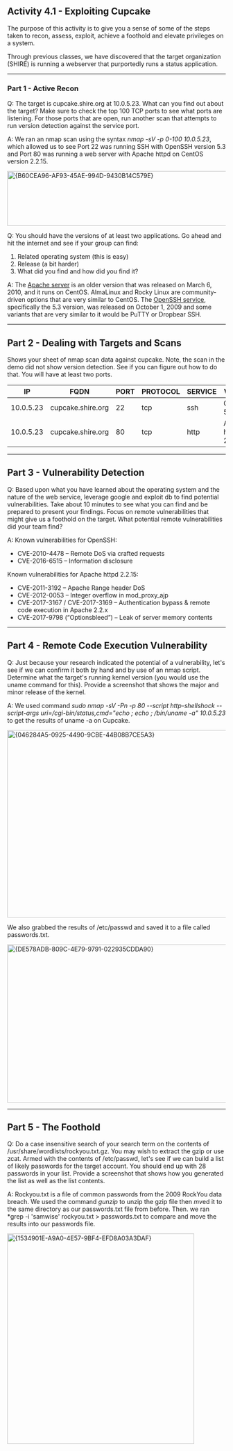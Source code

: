 ## Activity 4.1 - Exploiting Cupcake

The purpose of this activity is to give you a sense of some of the steps taken to recon, assess, exploit, achieve a foothold and elevate privileges on a system.

Through previous classes, we have discovered that the target organization (SHIRE) is running a webserver that purportedly runs a status application.

---

### Part 1 - Active Recon 

Q: The target is cupcake.shire.org at 10.0.5.23. What can you find out about the target? Make sure to check the top 100 TCP ports to see what ports are listening. For those ports that are open, run another scan that attempts to run version detection against the service port.

A: We ran an nmap scan using the syntax *nmap -sV -p 0-100 10.0.5.23*, which allowed us to see Port 22 was running SSH with OpenSSH version 5.3 and Port 80 was running a web server with Apache httpd on CentOS version 2.2.15.

<img width="577" height="126" alt="{B60CEA96-AF93-45AE-994D-9430B14C579E}" src="https://github.com/user-attachments/assets/ae4dfd60-2205-47d4-a1b4-5a98cc4520fc" />

Q: You should have the versions of at least two applications.  Go ahead and hit the internet and see if your group can find:

1. Related operating system (this is easy) 
2. Release (a bit harder)
3. What did you find and how did you find it?

A: The [Apache server](https://lists.apache.org/thread/7lw0j6023cfk35fy14q2f9tbgyn6lpmj) is an older version that was released on March 6, 2010, and it runs on CentOS. AlmaLinux and Rocky Linux are community-driven options that are very similar to CentOS. The [OpenSSH service](https://www.openssh.com/txt/release-5.3), specifically the 5.3 version, was released on October 1, 2009 and some variants that are very similar to it would be PuTTY or Dropbear SSH. 

---

## Part 2 - Dealing with Targets and Scans

Shows your sheet of nmap scan data against cupcake. Note, the scan in the demo did not show version detection. See if you can figure out how to do that. You will have at least two ports.

| IP | FQDN | PORT | PROTOCOL | SERVICE | VERSION |
| - | - | - | - | - | - |
| 10.0.5.23 | cupcake.shire.org | 22 | tcp | ssh | OpenSSH 5.3 |
| 10.0.5.23 | cupcake.shire.org | 80 | tcp | http | Apache httpd 2.2.15 | 

---

## Part 3 - Vulnerability Detection

Q: Based upon what you have learned about the operating system and the nature of the web service, leverage google and exploit db to find potential vulnerabilities. Take about 10 minutes to see what you can find and be prepared to present your findings. Focus on remote vulnerabilities that might give us a foothold on the target. What potential remote vulnerabilities did your team find?

A: Known vulnerabilities for OpenSSH:
- CVE-2010-4478 – Remote DoS via crafted requests
- CVE-2016-6515 – Information disclosure

Known vulnerabilities for Apache httpd 2.2.15:
- CVE-2011-3192 – Apache Range header DoS
- CVE-2012-0053 – Integer overflow in mod_proxy_ajp
- CVE-2017-3167 / CVE-2017-3169 – Authentication bypass & remote code execution in Apache 2.2.x
- CVE-2017-9798 (“Optionsbleed”) – Leak of server memory contents

---

## Part 4 - Remote Code Execution Vulnerability

Q: Just because your research indicated the potential of a vulnerability, let's see if we can confirm it both by hand and by use of an nmap script. Determine what the target's running kernel version (you would use the uname command for this). Provide a screenshot that shows the major and minor release of the kernel.

A: We used command *sudo nmap -sV -Pn -p 80 --script http-shellshock --script-args uri=/cgi-bin/status,cmd="echo ; echo ; /bin/uname -a" 10.0.5.23* to get the results of uname -a on Cupcake. 

<img width="616" height="431" alt="{046284A5-0925-4490-9CBE-44B08B7CE5A3}" src="https://github.com/user-attachments/assets/0d79b6ed-773c-4992-9fc2-ee6a53f5b1df" />

We also grabbed the results of /etc/passwd and saved it to a file called passwords.txt. 

<img width="600" height="364" alt="{DE578ADB-809C-4E79-9791-022935CDDA90}" src="https://github.com/user-attachments/assets/6346f116-8d53-4b75-a300-98d53b1d6a45" />

---

## Part 5 - The Foothold

Q: Do a case insensitive search of your search term on the contents of /usr/share/wordlists/rockyou.txt.gz. You may wish to extract the gzip or use zcat. Armed with the contents of /etc/passwd, let's see if we can build a list of likely passwords for the target account. You should end up with 28 passwords in your list. Provide a screenshot that shows how you generated the list as well as the list contents.

A: Rockyou.txt is a file of common passwords from the 2009 RockYou data breach. We used the command *gunzip* to unzip the gzip file then *mv*ed it to the same directory as our passwords.txt file from before. Then. we ran *grep -i 'samwise' rockyou.txt > passwords.txt to compare and move the results into our passwords file.

<img width="431" height="484" alt="{1534901E-A9A0-4E57-9BF4-EFD8A03A3DAF}" src="https://github.com/user-attachments/assets/d0ee0cea-337d-4a20-8556-2fccb81c7594" />


